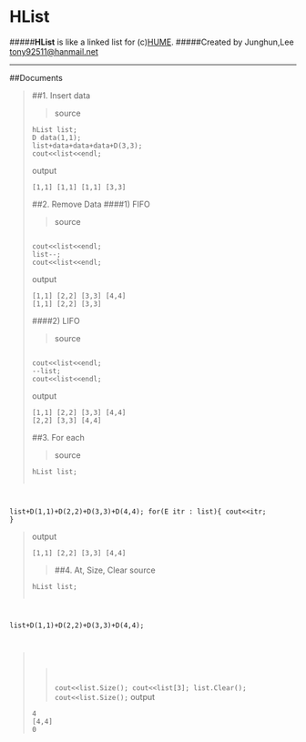 **HList**
=================
#####**HList** is like a linked list for (c)[HUME](http://hume.co.kr).
#####Created by Junghun,Lee <tony92511@hanmail.net>

-----------
##Documents

>##1. Insert data
>>source
><pre><code>hList list;
>D data(1,1);
>list+data+data+data+D(3,3);
>cout&lt;&lt;list&lt;&lt;endl;
></code></pre>
>output
><pre><code>[1,1] [1,1] [1,1] [3,3]</code></pre>
>##2. Remove Data
>####1) FIFO
>>source
><pre><code>
>cout&lt;&lt;list&lt;&lt;endl;
>list--;
>cout&lt;&lt;list&lt;&lt;endl;
></code></pre>
>output
><pre><code>[1,1] [2,2] [3,3] [4,4]
>[1,1] [2,2] [3,3] 
></code></pre>
>####2) LIFO
>>source
><pre><code>
>cout&lt;&lt;list&lt;&lt;endl;
>--list;
>cout&lt;&lt;list&lt;&lt;endl;
></code></pre>
>output
><pre><code>[1,1] [2,2] [3,3] [4,4]
>[2,2] [3,3] [4,4]
></code></pre>
>##3. For each
>>source
><pre><code>hList list;
list+D(1,1)+D(2,2)+D(3,3)+D(4,4);
for(E itr : list){
	cout&lt;&lt;itr;
}</code></pre>
>output
><pre><code>[1,1] [2,2] [3,3] [4,4]</code></pre>
>>##4. At, Size, Clear
>>source
><pre><code>hList list;
list+D(1,1)+D(2,2)+D(3,3)+D(4,4);

>>cout&lt;&lt;list.Size();
>cout&lt;&lt;list[3];
>>list.Clear();
>>cout&lt;&lt;list.Size();</code></pre>
>output
><pre><code>4
>[4,4]
>0</code></pre>

